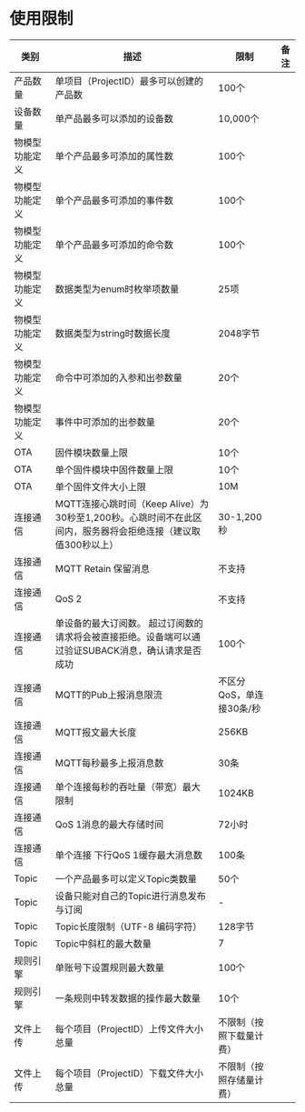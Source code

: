 # 使用限制

| 类别                                   | 描述                                                         | 限制                           | 备注 |
| -------------------------------------- | ------------------------------------------------------------ | ------------------------------ | ---- |
| 产品数量                               | 单项目（ProjectID）最多可以创建的产品数                                 | 100个                        |      |
| 设备数量                               | 单产品最多可以添加的设备数                                 | 10,000个                        |      |
| 物模型功能定义                         | 单个产品最多可添加的属性数                                 | 100个                           |      |
| 物模型功能定义                         | 单个产品最多可添加的事件数                                 | 100个                           |      |
| 物模型功能定义                         | 单个产品最多可添加的命令数                                 | 100个                           |      |
| 物模型功能定义                         | 数据类型为enum时枚举项数量 | 25项 |      |
| 物模型功能定义 | 数据类型为string时数据长度 | 2048字节 | |
| 物模型功能定义                         | 命令中可添加的入参和出参数量                     | 20个                            |      |
| 物模型功能定义                         | 事件中可添加的出参数量                            | 20个                            |      |
| OTA                                    | 固件模块数量上限                                       | 10个                           |      |
| OTA                                    | 单个固件模块中固件数量上限                                | 10个                           |      |
| OTA                                    | 单个固件文件大小上限 | 10M                           |      |
| 连接通信 | MQTT连接心跳时间（Keep Alive）为30秒至1,200秒。心跳时间不在此区间内，服务器将会拒绝连接（建议取值300秒以上） | 30-1,200秒 | |
| 连接通信                               | MQTT  Retain 保留消息                                   |不支持                              |   |
| 连接通信                               | QoS 2                                 |不支持                              |   |
| 连接通信                               | 单设备的最大订阅数。 超过订阅数的请求将会被直接拒绝。设备端可以通过验证SUBACK消息，确认请求是否成功 | 100个                           |   |
| 连接通信                               | MQTT的Pub上报消息限流 | 不区分QoS，单连接30条/秒 |   |
| 连接通信                               | MQTT报文最大长度                                             | 256KB                            |      |
| 连接通信                               | MQTT每秒最多上报消息数                                      | 30条                           |      |
| 连接通信                               | 单个连接每秒的吞吐量（带宽）最大限制                                      | 1024KB                            |      |
| 连接通信                               | QoS 1消息的最大存储时间                                     | 72小时                            |      |
| 连接通信                               | 单个连接 下行QoS 1缓存最大消息数                                   | 100条                     |      |
| Topic                                  | 一个产品最多可以定义Topic类数量                          | 50个                            |      |
| Topic                                  | 设备只能对自己的Topic进行消息发布与订阅                    | -                              |      |
| Topic                                  | Topic长度限制（UTF-8 编码字符）              | 128字节                        |      |
| Topic                                  | Topic中斜杠的最大数量                                      | 7                              |      |
| 规则引擎                               | 单账号下设置规则最大数量                      | 100个                           |      |
| 规则引擎 | 一条规则中转发数据的操作最大数量 | 10个 | |
| 文件上传                               | 每个项目（ProjectID）上传文件大小总量                                  | 不限制（按照下载量计费）                |      |
| 文件上传                               | 每个项目（ProjectID）下载文件大小总量                                  | 不限制（按照存储量计费）                |      |

